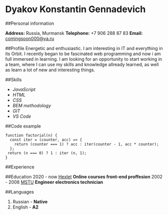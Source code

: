 # Dyakov Konstantin Gennadevich

##Personal information

**Address:** Russia, Murmansk
**Telephone:** +7 906 288 87 83
**Email:** comingsoon000@ya.ru

##Profile
Energetic and enthusiastic. I am interesting in IT and everything in its Orbit. I recently began to be fascinated web programming and now i am full immersed in learning. I am looking for an opportunity to start working in a team, where I can use my skills and knowledge allready learned, as well as learn a lot of new and interesting things.

##Skills
- *JavaScript*
- *HTML*
- *CSS*
- *BEM methodology*
- *GIT*
- *VS Code*

##Code example
```
function factorial(n) {
  const iter = (counter, acc) => {
    return (counter === 1) ? acc : iter(counter - 1, acc * counter); 
  };
 return (n === 0) ? 1 : iter (n, 1);
}
```
##Experience


##Education
2020 - now [Hexlet](https://ru.hexlet.io/programs/frontend)
**Online courses front-end proffesion**
2002 - 2008 [MSTU](http://www.mstu.edu.ru/)
**Engineer electronics technician**

##Languages
1. Russian - **Native**
1. English - **A2**